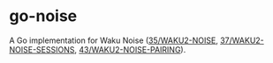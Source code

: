 # go-noise
A Go implementation for Waku Noise ([35/WAKU2-NOISE](https://rfc.vac.dev/spec/35/), [37/WAKU2-NOISE-SESSIONS](https://rfc.vac.dev/spec/37/), [43/WAKU2-NOISE-PAIRING](https://rfc.vac.dev/spec/43/)).


